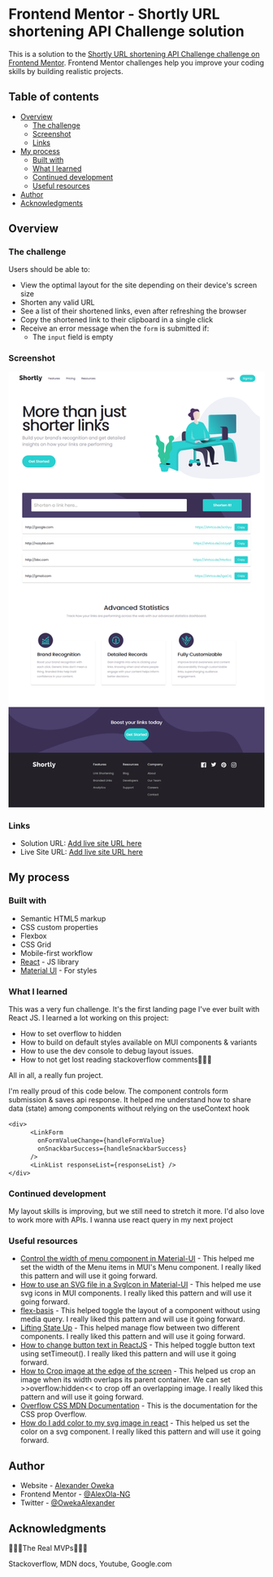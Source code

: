 # Frontend Mentor - Shortly URL shortening API Challenge solution

This is a solution to the
[Shortly URL shortening API Challenge challenge on Frontend Mentor](https://www.frontendmentor.io/challenges/url-shortening-api-landing-page-2ce3ob-G).
Frontend Mentor challenges help you improve your coding skills by building
realistic projects.

## Table of contents

- [Overview](#overview)
  - [The challenge](#the-challenge)
  - [Screenshot](#screenshot)
  - [Links](#links)
- [My process](#my-process)
  - [Built with](#built-with)
  - [What I learned](#what-i-learned)
  - [Continued development](#continued-development)
  - [Useful resources](#useful-resources)
- [Author](#author)
- [Acknowledgments](#acknowledgments)

## Overview

### The challenge

Users should be able to:

- View the optimal layout for the site depending on their device's screen size
- Shorten any valid URL
- See a list of their shortened links, even after refreshing the browser
- Copy the shortened link to their clipboard in a single click
- Receive an error message when the `form` is submitted if:
  - The `input` field is empty

### Screenshot

![](./Screenshot_2022-10-06%20React%20App.png)

### Links

- Solution URL: [Add live site URL here](https://github.com/AlexOla-NG/React-Project-URL-API-Landing-Page)
- Live Site URL: [Add live site URL here](https://your-live-site-url.com)

## My process

### Built with

- Semantic HTML5 markup
- CSS custom properties
- Flexbox
- CSS Grid
- Mobile-first workflow
- [React](https://reactjs.org/) - JS library
- [Material UI](https://mui.com/) - For styles

### What I learned

This was a very fun challenge. It's the first landing page I've ever built with React JS.
I learned a lot working on this project:

- How to set overflow to hidden
- How to build on default styles available on MUI components & variants
- How to use the dev console to debug layout issues.
- How to not get lost reading stackoverflow comments👀👀👀

All in all, a really fun project.

I'm really proud of this code below. The component controls form submission & saves api response.
It helped me understand how to share data (state) among components without relying on the useContext hook

```react js
<div>
      <LinkForm
        onFormValueChange={handleFormValue}
        onSnackbarSuccess={handleSnackbarSuccess}
      />
      <LinkList responseList={responseList} />
</div>
```

### Continued development

My layout skills is improving, but we still need to stretch it more.
I'd also love to work more with APIs. I wanna use react query in my next project

### Useful resources

- [Control the width of menu component in Material-UI](https://stackoverflow.com/a/72311905) -
  This helped me set the width of the Menu items in MUI's Menu component. I
  really liked this pattern and will use it going forward.
- [How to use an SVG file in a SvgIcon in Material-UI](https://stackoverflow.com/a/61419387) -
  This helped me use svg icons in MUI components. I really liked this pattern
  and will use it going forward.
- [flex-basis](https://developer.mozilla.org/en-US/docs/Web/CSS/flex-basis) -
  This helped toggle the layout of a component without using media query. I really liked this pattern and will use it going forward.
- [Lifting State Up](https://reactjs.org/docs/lifting-state-up.html) -
  This helped manage flow between two different components. I really liked this pattern and will use it going forward.
- [How to change button text in ReactJS](https://stackoverflow.com/a/53685236) -
  This helped toggle button text using setTimeout(). I really liked this pattern and will use it going forward.
- [How to Crop image at the edge of the screen](https://stackoverflow.com/a/35702570) -
  This helped us crop an image when its width overlaps its parent container. We can set >>overflow:hidden<< to crop off an overlapping image. I really liked this pattern and will use it going forward.
- [Overflow CSS MDN Documentation](https://developer.mozilla.org/en-US/docs/Web/CSS/overflow) -
  This is the documentation for the CSS prop Overflow.
- [How do I add color to my svg image in react](https://stackoverflow.com/a/62532186) -
  This helped us set the color on a svg component. I really liked this pattern and will use it going forward.

## Author

- Website - [Alexander Oweka](https://github.com/AlexOla-NG/Projects)
- Frontend Mentor -
  [@AlexOla-NG](https://www.frontendmentor.io/profile/AlexOla-NG)
- Twitter - [@OwekaAlexander](https://twitter.com/OwekaAlexander)

## Acknowledgments

🌟✨🌠The Real MVPs🌟✨🌠

Stackoverflow, MDN docs, Youtube, Google.com

